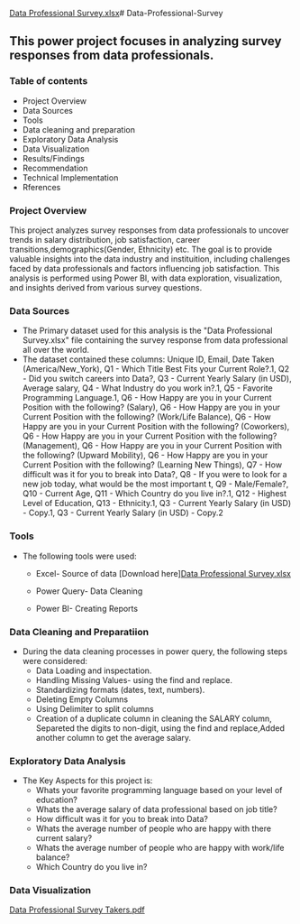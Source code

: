 [Data Professional Survey.xlsx](https://github.com/user-attachments/files/18940834/Data.Professional.Survey.xlsx)# Data-Professional-Survey
## This power project focuses in analyzing survey responses from data professionals.
### Table of contents
- Project Overview
- Data Sources
- Tools
- Data cleaning and preparation
- Exploratory Data Analysis
- Data Visualization
- Results/Findings
- Recommendation
- Technical Implementation
- Rferences

### Project Overview
This project analyzes survey responses from data professionals to uncover trends in salary distribution, job satisfaction, career transitions,demographics(Gender, Ethnicity) etc. 
The goal is to provide valuable insights into the data industry and instituition, including challenges faced by data professionals and factors influencing job satisfaction.
This analysis is performed using Power BI, with data exploration, visualization, and insights derived from various survey questions.

### Data Sources
- The Primary dataset used for this analysis is the "Data Professional Survey.xlsx" file containing the survey response from data professional all over the world.
- The dataset contained these columns:
Unique ID,	Email,	Date Taken (America/New_York), Q1 - Which Title Best Fits your Current Role?.1,
Q2 - Did you switch careers into Data?, Q3 - Current Yearly Salary (in USD),	Average salary,	Q4 - What Industry do you work in?.1,
Q5 - Favorite Programming Language.1, Q6 - How Happy are you in your Current Position with the following? (Salary),
Q6 - How Happy are you in your Current Position with the following? (Work/Life Balance),	Q6 - How Happy are you in your Current Position with the following? (Coworkers),	Q6 - How Happy are you in your Current Position with the following? (Management),	Q6 - How Happy are you in your Current Position with the following? (Upward Mobility),	Q6 - How Happy are you in your Current Position with the following? (Learning New Things),	Q7 - How difficult was it for you to break into Data?,	Q8 - If you were to look for a new job today, what would be the most important t,	Q9 - Male/Female?,	Q10 - Current Age,	Q11 - Which Country do you live in?.1,	Q12 - Highest Level of Education,	Q13 - Ethnicity.1,	Q3 - Current Yearly Salary (in USD) - Copy.1,	Q3 - Current Yearly Salary (in USD) - Copy.2

### Tools
- The following tools were used:
    - Excel- Source of data [Download here][Data Professional Survey.xlsx](https://github.com/user-attachments/files/18940838/Data.Professional.Survey.xlsx)

    - Power Query- Data Cleaning
    - Power BI- Creating Reports
    
### Data Cleaning and Preparatiion
- During the data cleaning processes in power query, the following steps were considered:
   - Data Loading and inspectation.
   - Handling Missing Values- using the find and replace.
   - Standardizing formats (dates, text, numbers).
   - Deleting Empty Columns
   - Using Delimiter to split columns
   - Creation of a duplicate column in cleaning the SALARY column, Separeted the digits to non-digit, using the find and replace,Added another column to get the average 
     salary. 

### Exploratory Data Analysis
 - The Key Aspects for this project is:
    - Whats your favorite programming language based on your level of education?
    - Whats the average salary of data professional based on job title?
    - How difficult was it for you to break into Data?
    - Whats the average number of people who are happy with there current salary?
    - Whats the average number of people who are happy with work/life balance?
    - Which Country do you live in?
  

  ### Data Visualization
[Data Professional Survey Takers.pdf](https://github.com/user-attachments/files/18940786/Data.Professional.Survey.Takers.pdf)


















  
   



